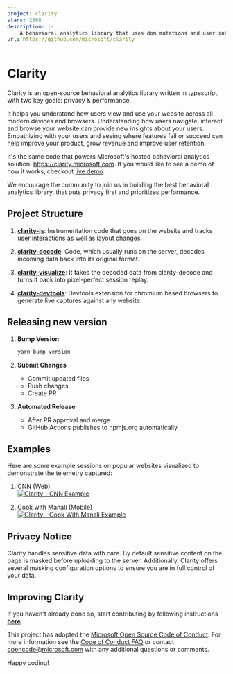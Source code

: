 ```yaml
---
project: clarity
stars: 2368
description: |-
    A behavioral analytics library that uses dom mutations and user interactions to generate aggregated insights.
url: https://github.com/microsoft/clarity
---
```


# Clarity
Clarity is an open-source behavioral analytics library written in typescript, with two key goals: privacy & performance. 

It helps you understand how users view and use your website across all modern devices and browsers. Understanding how users navigate, interact and browse your website can provide new insights about your users. Empathizing with your users and seeing where features fail or succeed can help improve your product, grow revenue and improve user retention.

It's the same code that powers Microsoft's hosted behavioral analytics solution: <a href="https://clarity.microsoft.com">https://clarity.microsoft.com</a>. If you would like to see a demo of how it works, checkout <a href="https://clarity.microsoft.com/demo/projects/view/3t0wlogvdz/impressions?date=Last%203%20days">live demo</a>. 

We encourage the community to join us in building the best behavioral analytics library, that puts privacy first and prioritizes performance. 

## Project Structure
1. **[clarity-js](https://github.com/microsoft/clarity/tree/master/packages/clarity-js)**: Instrumentation code that goes on the website and tracks user interactions as well as layout changes.

2. **[clarity-decode](https://github.com/microsoft/clarity/tree/master/packages/clarity-decode)**: Code, which usually runs on the server, decodes incoming data back into its original format.

3. **[clarity-visualize](https://github.com/microsoft/clarity/tree/master/packages/clarity-visualize)**: It takes the decoded data from clarity-decode and turns it back into pixel-perfect session replay.

4. **[clarity-devtools](https://github.com/microsoft/clarity/tree/master/packages/clarity-devtools)**: Devtools extension for chromium based browsers to generate live captures against any website.

## Releasing new version
1. **Bump Version**
   ```bash
   yarn bump-version
   ```

2. **Submit Changes**
    * Commit updated files
    * Push changes
    * Create PR

3. **Automated Release**
    * After PR approval and merge
    * GitHub Actions publishes to npmjs.org automatically

## Examples
Here are some example sessions on popular websites visualized to demonstrate the telemetry captured:
1. CNN (Web)
</br><a href="https://thumbs.gfycat.com/AggressiveLankyAbyssiniangroundhornbill-size_restricted.gif"><img src="https://thumbs.gfycat.com/AggressiveLankyAbyssiniangroundhornbill-size_restricted.gif" title="Clarity - CNN Example"/></a>

2. Cook with Manali (Mobile)
</br><a href="https://thumbs.gfycat.com/CoolDependableAdamsstaghornedbeetle-size_restricted.gif"><img src="https://thumbs.gfycat.com/CoolDependableAdamsstaghornedbeetle-size_restricted.gif" title="Clarity - Cook With Manali Example"/></a> 

## Privacy Notice
Clarity handles sensitive data with care. By default sensitive content on the page is masked before uploading to the server. Additionally, Clarity offers several masking configuration options to ensure you are in full control of your data.

## Improving Clarity
If you haven't already done so, start contributing by following instructions **[here](https://github.com/microsoft/clarity/blob/master/CONTRIBUTING.md)**.

This project has adopted the [Microsoft Open Source Code of Conduct](https://opensource.microsoft.com/codeofconduct/). For more information see the [Code of Conduct FAQ](https://opensource.microsoft.com/codeofconduct/faq/) or contact [opencode@microsoft.com](mailto:opencode@microsoft.com) with any additional questions or comments.

Happy coding!

